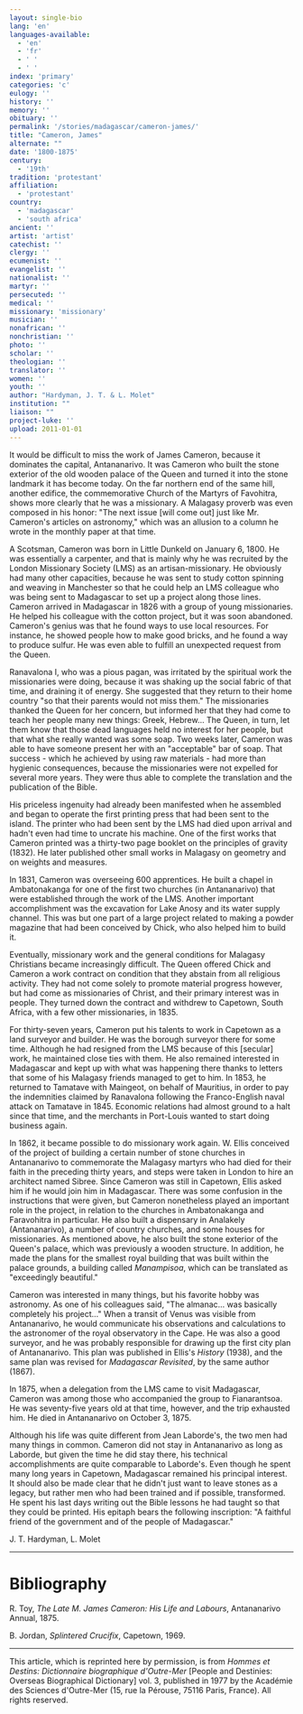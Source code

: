 ```yaml
---
layout: single-bio
lang: 'en'
languages-available:
  - 'en'
  - 'fr'
  - ' '
  - ' '
index: 'primary'
categories: 'c'
eulogy: ''
history: ''
memory: ''
obituary: ''
permalink: '/stories/madagascar/cameron-james/'
title: "Cameron, James"
alternate: ""
date: '1800-1875'
century:
  - '19th'
tradition: 'protestant'
affiliation:
  - 'protestant'
country:
  - 'madagascar'
  - 'south africa'
ancient: ''
artist: 'artist'
catechist: ''
clergy: ''
ecumenist: ''
evangelist: ''
nationalist: ''
martyr: ''
persecuted: ''
medical: ''
missionary: 'missionary'
musician: ''
nonafrican: ''
nonchristian: ''
photo: ''
scholar: ''
theologian: ''
translator: ''
women: ''
youth: ''
author: "Hardyman, J. T. & L. Molet"
institution: ""
liaison: ""
project-luke: ''
upload: 2011-01-01
---
```




It would be difficult to miss the work of James Cameron, because it dominates the capital, Antananarivo. It was Cameron who built the stone exterior of the old wooden palace of the Queen and turned it into the stone landmark it has become today. On the far northern end of the same hill, another edifice, the commemorative Church of the Martyrs of Favohitra, shows more clearly that he was a missionary. A Malagasy proverb was even composed in his honor: "The next issue [will come out] just like Mr. Cameron's articles on astronomy," which was an allusion to a column he wrote in the monthly paper at that time.

A Scotsman, Cameron was born in Little Dunkeld on January 6, 1800. He was essentially a carpenter, and that is mainly why he was recruited by the London Missionary Society (LMS) as an artisan-missionary. He obviously had many other capacities, because he was sent to study cotton spinning and weaving in Manchester so that he could help an LMS colleague who was being sent to Madagascar to set up a project along those lines. Cameron arrived in Madagascar in 1826 with a group of young missionaries. He helped his colleague with the cotton project, but it was soon abandoned. Cameron's genius was that he found ways to use local resources. For instance, he showed people how to make good bricks, and he found a way to produce sulfur. He was even able to fulfill an unexpected request from the Queen.

Ranavalona I, who was a pious pagan, was irritated by the spiritual work the missionaries were doing, because it was shaking up the social fabric of that time, and draining it of energy. She suggested that they return to their home country "so that their parents would not miss them." The missionaries thanked the Queen for her concern, but informed her that they had come to teach her people many new things: Greek, Hebrew... The Queen, in turn, let them know that those dead languages held no interest for her people, but that what she really wanted was some soap. Two weeks later, Cameron was able to have someone present her with an "acceptable" bar of soap. That success - which he achieved by using raw materials - had more than hygienic consequences, because the missionaries were not expelled for several more years. They were thus able to complete the translation and the publication of the Bible.

His priceless ingenuity had already been manifested when he assembled and began to operate the first printing press that had been sent to the island. The printer who had been sent by the LMS had died upon arrival and hadn't even had time to uncrate his machine. One of the first works that Cameron printed was a thirty-two page booklet on the principles of gravity (1832). He later published other small works in Malagasy on geometry and on weights and measures.

In 1831, Cameron was overseeing 600 apprentices. He built a chapel in Ambatonakanga for one of the first two churches (in Antananarivo) that were established through the work of the LMS. Another important accomplishment was the excavation for Lake Anosy and its water supply channel. This was but one part of a large project related to making a powder magazine that had been conceived by Chick, who also helped him to build it.

Eventually, missionary work and the general conditions for Malagasy Christians became increasingly difficult. The Queen offered Chick and Cameron a work contract on condition that they abstain from all religious activity. They had not come solely to promote material progress however, but had come as missionaries of Christ, and their primary interest was in people. They turned down the contract and withdrew to Capetown, South Africa, with a few other missionaries, in 1835.

For thirty-seven years, Cameron put his talents to work in Capetown as a land surveyor and builder. He was the borough surveyor there for some time. Although he had resigned from the LMS because of this [secular] work, he maintained close ties with them. He also remained interested in Madagascar and kept up with what was happening there thanks to letters that some of his Malagasy friends managed to get to him. In 1853, he returned to Tamatave with Maingeot, on behalf of Mauritius, in order to pay the indemnities claimed by Ranavalona following the Franco-English naval attack on Tamatave in 1845. Economic relations had almost ground to a halt since that time, and the merchants in Port-Louis wanted to start doing business again.

In 1862, it became possible to do missionary work again. W. Ellis conceived of the project of building a certain number of stone churches in Antananarivo to commemorate the Malagasy martyrs who had died for their faith in the preceding thirty years, and steps were taken in London to hire an architect named Sibree. Since Cameron was still in Capetown, Ellis asked him if he would join him in Madagascar. There was some confusion in the instructions that were given, but Cameron nonetheless played an important role in the project, in relation to the churches in Ambatonakanga and Faravohitra in particular. He also built a dispensary in Analakely (Antananarivo), a number of country churches, and some houses for missionaries. As mentioned above, he also built the stone exterior of the Queen's palace, which was previously a wooden structure. In addition, he made the plans for the smallest royal building that was built within the palace grounds, a building called *Manampisoa*, which can be translated as "exceedingly beautiful."

Cameron was interested in many things, but his favorite hobby was astronomy. As one of his colleagues said, "The almanac... was basically completely his project..." When a transit of Venus was visible from Antananarivo, he would communicate his observations and calculations to the astronomer of the royal observatory in the Cape. He was also a good surveyor, and he was probably responsible for drawing up the first city plan of Antananarivo. This plan was published in Ellis's *History* (1938), and the same plan was revised for *Madagascar Revisited*, by the same author (1867).

In 1875, when a delegation from the LMS came to visit Madagascar, Cameron was among those who accompanied the group to Fianarantsoa. He was seventy-five years old at that time, however, and the trip exhausted him. He died in Antananarivo on October 3, 1875.

Although his life was quite different from Jean Laborde's, the two men had many things in common. Cameron did not stay in Antananarivo as long as Laborde, but given the time he did stay there, his technical accomplishments are quite comparable to Laborde's. Even though he spent many long years in Capetown, Madagascar remained his principal interest. It should also be made clear that he didn't just want to leave stones as a legacy, but rather men who had been trained and if possible, transformed. He spent his last days writing out the Bible lessons he had taught so that they could be printed. His epitaph bears the following inscription: "A faithful friend of the government and of the people of Madagascar."

J. T. Hardyman, L. Molet

---

# Bibliography

R. Toy, *The Late M. James Cameron: His Life and Labours*, Antananarivo Annual, 1875.

B. Jordan, *Splintered Crucifix*, Capetown, 1969.

---

This article, which is reprinted here by permission, is from *Hommes et Destins: Dictionnaire biographique d'Outre-Mer* [People and Destinies: Overseas Biographical Dictionary] vol. 3, published in 1977 by the Académie des Sciences d'Outre-Mer (15, rue la Pérouse, 75116 Paris, France). All rights reserved.
